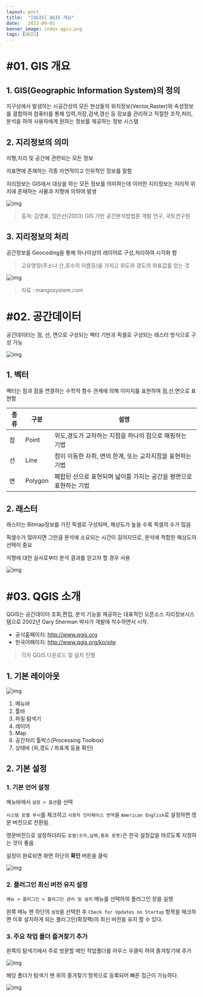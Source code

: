 ```yaml
---
layout: post
title:  "[QGIS] QGIS 개요"
date:   2023-09-01
banner_image: index-qgis.png
tags: [QGIS]
---
```


# #01. GIS 개요

## 1. GIS(Geographic Information System)의 정의

지구상에서 발생하는 시공간상의 모든 현상들의 위치정보(Vector,Raster)와 속성정보를 결합하여 컴퓨터를 통해 입력,저장,검색,갱신 등 정보를 관리하고 적절한 조작,처리,분석을 하여 사용자에게 원하는 정보를 제공하는 정보 시스템

## 2. 지리정보의 의미

지형,지리 및 공간에 관련되는 모든 정보

지표면에 존재하는 각종 자연적이고 인위적인 정보를 말함

지리정보는 GIS에서 대상을 하는 모든 정보를 의미하는데 이러한 지리정보는 지리적 위치에 존재하는 사물과 지형에 의하여 발생

![img](/images/posts/2023/0901/gis.png)

> 출처: 김영표, 임은선(2003) GIS 기반 공간분석방법론 개발 연구, 국토연구원

## 3. 지리정보의 처리

공간정보를 Geocoding을 통해 하나이상의 레이어로 구성,처리하여 시각화 함

> 고유명칭(주소나 산,호수의 이름등)을 가지고 위도와 경도의 좌표값를 얻는 것

![img](/images/posts/2023/0901/geocoding.png)

> 자료 : mangosystem.com

# #02. 공간데이터

공간데이터는 점, 선, 면으로 구성되는 벡터 기반과 픽셀로 구성되는 래스터 방식으로 구성 가능

![img](/images/posts/2023/0901/data.png)

## 1. 벡터

벡터는 점과 점을 연결하는 수학적 함수 관계에 의해 이미지를 표현하여 점,선,면으로 표현함

| 종류 | 구분 | 설명 |
|---|---|---|
| 점 | Point | 위도,경도가 교차하는 지점을 하나의 점으로 매핑하는 기법 |
| 선 | Line | 점이 이동한 자취, 면의 한계, 또는 교차지점을 표현하는 기법 |
| 면 | Polygon | 폐합된 선으로 표현되며 넓이를 가지는 공간을 평면으로 표현하는 기법 |

## 2. 래스터

래스터는 Bitmap정보를 가진 픽셀로 구성되며, 해상도가 높을 수록 픽셀의 수가 많음

픽셀수가 많아지면 그만큼 분석에 소요되는 시간이 길어지므로, 분석에 적합한 해상도의 선택이 중요

지형에 대한 실사로부터 분석 결과를 얻고자 할 경우 사용

![img](/images/posts/2023/0901/raster.png)

# #03. QGIS 소개

QGIS는 공간데이터 조회,편집, 분석 기능을 제공하는 대표적인 오픈소스 지리정보시스템으로 2002년 Gary Sherman 박사가 개발에 착수하면서 시작.

- 공식홈페이지: http://www.qgis.org
- 한국어페이지: http://www.qgis.org/ko/site

> 각자 QGIS 다운로드 및 설치 진행

## 1. 기본 레이아웃

![img](/images/posts/2023/0901/layout.png)

1) 메뉴바
2) 툴바
3) 파일 탐색기
4) 레이어
5) Map
6) 공간처리 툴박스(Processing Toolbox)
7) 상태바 (위,경도 / 좌표계 등을 확인)

## 2. 기본 설정

### 1. 기본 언어 설정

메뉴바에서 `설정 > 옵션`을 선택

`시스템 로켈 무시`를 체크하고 `사용자 인터페이스 번역`을 `American English`로 설정하면 영문 버전으로 전환됨.

영문버전으로 설정하더라도 `로캘(숫자,날짜,통화 포멧)`은 한국 설정값을 따르도록 지정하는 것이 좋음

설정이 완료되면 화면 하단의 **확인** 버튼을 클릭

![img](/images/posts/2023/0901/setting1.png)

### 2. 플러그인 최신 버전 유지 설정

`메뉴 > 플러그인 > 플러그인 관리 및 설치` 메뉴를 선택하여 플러그인 창을 실행

왼쪽 메뉴 맨 하단의 `설정`을 선택한 후 `Check for Updates on Startup` 항목을 체크하면 이후  설치하게 되는 플러그인(확장팩)의 최신 버전을 유지 할 수 있다.

### 3. 주요 작업 폴더 즐겨찾기 추가

왼쪽의 탐색기에서 주로 방문할 메인 작업폴더를 마우스 우클릭 하여 즐겨찾기에 추가

![img](/images/posts/2023/0901/tree1.png)

해당 폴더가 탐색기 맨 위의 즐겨찾기 항목으로 등록되어 빠른 접근이 가능하다.

![img](/images/posts/2023/0901/tree2.png)